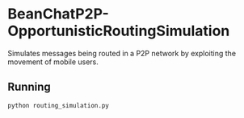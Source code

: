 # BeanChatP2P-OpportunisticRoutingSimulation

Simulates messages being routed in a P2P network by exploiting the
movement of mobile users.

Running
-------

```
python routing_simulation.py
```
